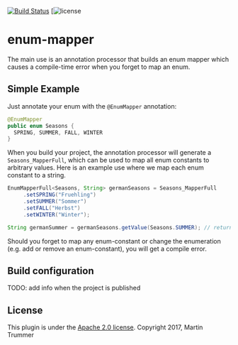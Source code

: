 
[![Build Status](https://travis-ci.org/tmtron/enum-mapper.svg?label=travis)](https://travis-ci.org/tmtron/enum-mapper/builds)
[![license](https://img.shields.io/github/license/tmtron/enum-mapper-example.svg?maxAge=2592000)

# enum-mapper
The main use is an annotation processor that builds an enum mapper which causes a compile-time error when you forget to map an enum.

## Simple Example
Just annotate your enum with the `@EnumMapper` annotation:
```java
@EnumMapper
public enum Seasons {
  SPRING, SUMMER, FALL, WINTER
}
```
When you build your project, the annotation processor will generate a `Seasons_MapperFull`, which can be used to map all enum constants to arbitrary values.
Here is an example use where we map each enum constant to a string. 
```java
EnumMapperFull<Seasons, String> germanSeasons = Seasons_MapperFull
     .setSPRING("Fruehling")
     .setSUMMER("Sommer")
     .setFALL("Herbst")
     .setWINTER("Winter");

String germanSummer = germanSeasons.getValue(Seasons.SUMMER); // returns "Sommer"
```
Should you forget to map any enum-constant or change the enumeration (e.g. add or remove an enum-constant), you will get a compile error.

## Build configuration
TODO: add info when the project is published

## License
This plugin is under the [Apache 2.0 license](http://www.apache.org/licenses/LICENSE-2.0.html). Copyright 2017, Martin Trummer
